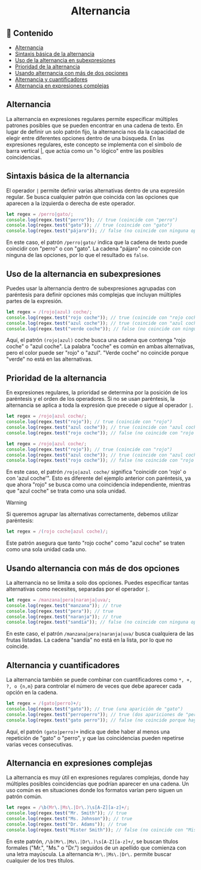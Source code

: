 <h1 align='center'>Alternancia</h1>

<h2>📑 Contenido</h2>

- [Alternancia](#alternancia)
- [Sintaxis básica de la alternancia](#sintaxis-básica-de-la-alternancia)
- [Uso de la alternancia en subexpresiones](#uso-de-la-alternancia-en-subexpresiones)
- [Prioridad de la alternancia](#prioridad-de-la-alternancia)
- [Usando alternancia con más de dos opciones](#usando-alternancia-con-más-de-dos-opciones)
- [Alternancia y cuantificadores](#alternancia-y-cuantificadores)
- [Alternancia en expresiones complejas](#alternancia-en-expresiones-complejas)

## Alternancia

La alternancia en expresiones regulares permite especificar múltiples patrones posibles que se pueden encontrar en una cadena de texto. En lugar de definir un solo patrón fijo, la alternancia nos da la capacidad de elegir entre diferentes opciones dentro de una búsqueda. En las expresiones regulares, este concepto se implementa con el símbolo de barra vertical |, que actúa como un "o lógico" entre las posibles coincidencias.

## Sintaxis básica de la alternancia

El operador `|` permite definir varias alternativas dentro de una expresión regular. Se busca cualquier patrón que coincida con las opciones que aparecen a la izquierda o derecha de este operador.

```js
let regex = /perro|gato/;
console.log(regex.test("perro")); // true (coincide con "perro")
console.log(regex.test("gato")); // true (coincide con "gato")
console.log(regex.test("pájaro")); // false (no coincide con ninguna opción)
```

En este caso, el patrón `/perro|gato/` indica que la cadena de texto puede coincidir con "perro" o con "gato". La cadena "pájaro" no coincide con ninguna de las opciones, por lo que el resultado es `false`.

## Uso de la alternancia en subexpresiones

Puedes usar la alternancia dentro de subexpresiones agrupadas con paréntesis para definir opciones más complejas que incluyan múltiples partes de la expresión.

```js
let regex = /(rojo|azul) coche/;
console.log(regex.test("rojo coche")); // true (coincide con "rojo coche")
console.log(regex.test("azul coche")); // true (coincide con "azul coche")
console.log(regex.test("verde coche")); // false (no coincide con ninguna de las opciones de color)
```

Aquí, el patrón `(rojo|azul)` coche busca una cadena que contenga "rojo coche" o "azul coche". La palabra "coche" es común en ambas alternativas, pero el color puede ser "rojo" o "azul". "Verde coche" no coincide porque "verde" no está en las alternativas.

## Prioridad de la alternancia

En expresiones regulares, la prioridad se determina por la posición de los paréntesis y el orden de los operadores. Si no se usan paréntesis, la alternancia se aplica a toda la expresión que precede o sigue al operador `|`.

```js
let regex = /rojo|azul coche/;
console.log(regex.test("rojo")); // true (coincide con "rojo")
console.log(regex.test("azul coche")); // true (coincide con "azul coche")
console.log(regex.test("rojo coche")); // false (no coincide con "rojo coche")
```

```js
let regex = /rojo|azul coche/;
console.log(regex.test("rojo")); // true (coincide con "rojo")
console.log(regex.test("azul coche")); // true (coincide con "azul coche")
console.log(regex.test("rojo coche")); // false (no coincide con "rojo coche")
```

En este caso, el patrón `/rojo|azul coche/` significa "coincidir con 'rojo' o con 'azul coche'". Esto es diferente del ejemplo anterior con paréntesis, ya que ahora "rojo" se busca como una coincidencia independiente, mientras que "azul coche" se trata como una sola unidad.

> [!WARNING]
> Si queremos agrupar las alternativas correctamente, debemos utilizar paréntesis:

```js
let regex = /(rojo coche|azul coche)/;
```

Este patrón asegura que tanto "rojo coche" como "azul coche" se traten como una sola unidad cada uno.

## Usando alternancia con más de dos opciones

La alternancia no se limita a solo dos opciones. Puedes especificar tantas alternativas como necesites, separadas por el operador `|`.

```js
let regex = /manzana|pera|naranja|uva/;
console.log(regex.test("manzana")); // true
console.log(regex.test("pera")); // true
console.log(regex.test("naranja")); // true
console.log(regex.test("sandía")); // false (no coincide con ninguna opción)
```

En este caso, el patrón `/manzana|pera|naranja|uva/` busca cualquiera de las frutas listadas. La cadena "sandía" no está en la lista, por lo que no coincide.

## Alternancia y cuantificadores

La alternancia también se puede combinar con cuantificadores como `*, +, ?, o {n,m}` para controlar el número de veces que debe aparecer cada opción en la cadena.

```js
let regex = /(gato|perro)+/;
console.log(regex.test("gato")); // true (una aparición de "gato")
console.log(regex.test("perroperro")); // true (dos apariciones de "perro")
console.log(regex.test("gato perro")); // false (no coincide porque hay un espacio)
```

Aquí, el patrón `(gato|perro)+` indica que debe haber al menos una repetición de "gato" o "perro", y que las coincidencias pueden repetirse varias veces consecutivas.

## Alternancia en expresiones complejas

La alternancia es muy útil en expresiones regulares complejas, donde hay múltiples posibles coincidencias que podrían aparecer en una cadena. Un uso común es en situaciones donde los formatos varían pero siguen un patrón común.

```js
let regex = /\b(Mr\.|Ms\.|Dr\.)\s[A-Z][a-z]+/;
console.log(regex.test("Mr. Smith")); // true
console.log(regex.test("Ms. Johnson")); // true
console.log(regex.test("Dr. Adams")); // true
console.log(regex.test("Mister Smith")); // false (no coincide con "Mister")
```

En este patrón, `/\b(Mr\.|Ms\.|Dr\.)\s[A-Z][a-z]+/`, se buscan títulos formales ("Mr.", "Ms." o "Dr.") seguidos de un apellido que comienza con una letra mayúscula. La alternancia `Mr\.|Ms\.|Dr\.` permite buscar cualquier de los tres títulos.
